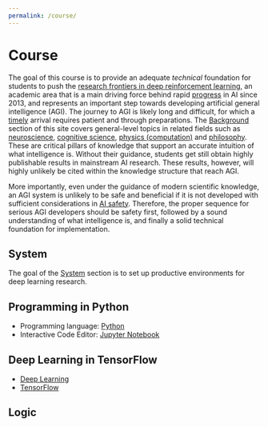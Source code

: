 ```yaml
---
permalink: /course/
---
```

# Course

The goal of this course is to provide an adequate *technical* foundation for students to push the [research frontiers in deep reinforcement learning](http://realai.org/deep-reinforcement-learning/), an academic area that is a main driving force behind rapid [progress](http://realai.org/progress/) in AI since 2013, and represents an important step towards developing artificial general intelligence (AGI). The journey to AGI is likely long and difficult, for which a [timely](http://realai.org/timing/) arrival requires patient and through preparations. The [Background](http://realai.org/background/) section of this site covers general-level topics in related fields such as [neuroscience](http://realai.org/background/neuroscience/), [cognitive science](http://realai.org/background/cognitive-science/), [physics (computation)](http://realai.org/background/computation/) and [philosophy](http://realai.org/background/philosophy/). These are critical pillars of knowledge that support an accurate intuition of what intelligence is. Without their guidance, students get still obtain highly publishable results in mainstream AI research. These results, however, will highly unlikely be cited within the knowledge structure that reach AGI.

More importantly, even under the guidance of modern scientific knowledge, an AGI system is unlikely to be safe and beneficial if it is not developed with sufficient considerations in [AI safety](http://realai.org/safety/). Therefore, the proper sequence for serious AGI developers should be safety first, followed by a sound understanding of what intelligence is, and finally a solid technical foundation for implementation.

## System 

The goal of the [System](http://realai.org/course/system/) section is to set up productive environments for deep learning research.

## Programming in Python

* Programming language: [Python](http://realai.org/course/python/)
* Interactive Code Editor: [Jupyter Notebook](http://realai.org/course/jupyter/)

## Deep Learning in TensorFlow

* [Deep Learning](http://realai.org/course/deep-learning/)
* [TensorFlow](http://realai.org/course/tensorflow/)

## Logic

